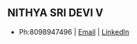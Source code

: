 ##                                                     NITHYA SRI DEVI V  
*    Ph:8098947496 | [Email](nithyasridevi26@gmail.com) | [LinkedIn](https://www.linkedin.com/in/nithya-sri-devi-v-607494205/)
  




